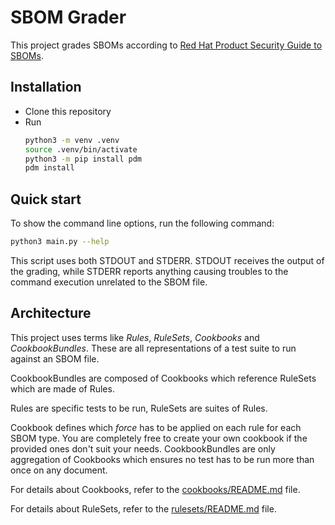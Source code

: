 # SBOM Grader

This project grades SBOMs according to [Red Hat Product Security Guide to SBOMs](
https://redhatproductsecurity.github.io/security-data-guidelines/sbom/
).

## Installation

- Clone this repository
- Run 
  ```bash 
  python3 -m venv .venv
  source .venv/bin/activate
  python3 -m pip install pdm
  pdm install
  ``` 
  
## Quick start

To show the command line options, run the following command:

```bash
python3 main.py --help
```

This script uses both STDOUT and STDERR. STDOUT receives the output of the grading, while STDERR reports 
anything causing troubles to the command execution unrelated to the SBOM file.

## Architecture

This project uses terms like *Rules*, *RuleSets*, *Cookbooks* and *CookbookBundles*. These are all representations
of a test suite to run against an SBOM file.

CookbookBundles are composed of Cookbooks which reference RuleSets which are made of Rules.

Rules are specific tests to be run, RuleSets are suites of Rules.

Cookbook defines which *force* has to be applied on each rule for each SBOM type. You are completely
free to create your own cookbook if the provided ones don't suit your needs. CookbookBundles
are only aggregation of Cookbooks which ensures no test has to be run more than once on any document.

For details about Cookbooks, refer to the [cookbooks/README.md](cookbooks/README.md) file.

For details about RuleSets, refer to the [rulesets/README.md](rulesets/README.md) file.
